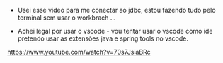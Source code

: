 
- Usei esse video para me conectar ao jdbc, estou fazendo tudo pelo terminal sem usar o workbrach ...

- Achei legal por usar o vscode - vou tentar usar o vscode como ide pretendo usar as extensões java e spring tools no vscode.

https://www.youtube.com/watch?v=70s7JsiaBRc